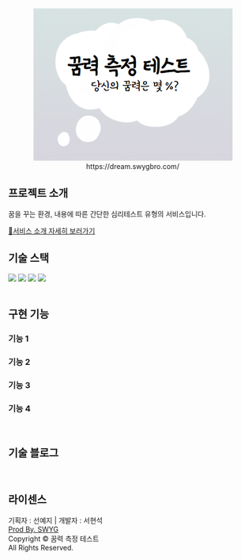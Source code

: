 <p align="center">
  <br>
  <img src="./public/thumbnail.png"><br>
  https://dream.swygbro.com/
  <br>
</p>

## 프로젝트 소개

<p align="justify">
꿈을 꾸는 환경, 내용에 따른 간단한 심리테스트 유형의 서비스입니다.

</p>

[🎯서비스 소개 자세히 보러가기](https://www.swygbro.com/contents/e208c998-567c-4b58-a847-269a26e8a3b5)

## 기술 스택

<div align=left>
  <img src="https://img.shields.io/badge/nextjs v13-000000?style=for-the-badge&logo=Next.js&logoColor=white">
  <img src="https://img.shields.io/badge/react v18-61DAFB?style=for-the-badge&logo=React&logoColor=white">
  <img src="https://img.shields.io/badge/typescript-3178C6?style=for-the-badge&logo=TypeScript&logoColor=white">
  <img src="https://img.shields.io/badge/Tailwind CSS-06B6D4?style=for-the-badge&logo=Tailwind CSS&logoColor=white">
</div>
<br>

## 구현 기능

### 기능 1

### 기능 2

### 기능 3

### 기능 4

<br>

## 기술 블로그

<p align="justify">

</p>

<br>

## 라이센스
<p>기획자 : 선예지 | 개발자 : 서현석<br/>
<a href="https://www.swygbro.com/" target="_blank">Prod By. SWYG</a><br/>
Copyright &copy; 꿈력 측정 테스트<br/>All Rights Reserved.</p>
